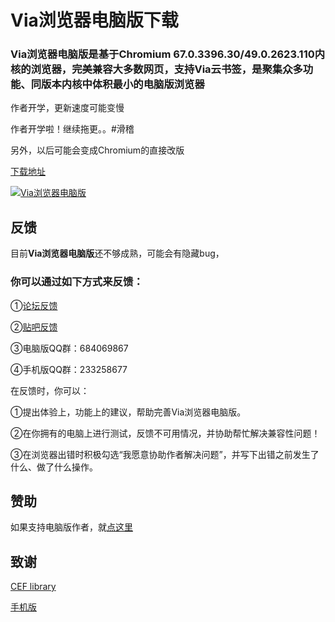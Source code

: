# **Via浏览器电脑版**下载

### Via浏览器电脑版是基于Chromium 67.0.3396.30/49.0.2623.110内核的浏览器，完美兼容大多数网页，支持Via云书签，是聚集众多功能、同版本内核中体积最小的电脑版浏览器

作者开学，更新速度可能变慢<!--电脑版将停更一段时间（12月更新）-->

作者开学啦！继续拖更。。#滑稽

另外，以后可能会变成Chromium的直接改版

[下载地址](download.md)

<a target="_blank" href="//shang.qq.com/wpa/qunwpa?idkey=0a7fd3d6b143b6d626e48c973166a27add16ddf95bd1827d95bf9b40a72dd657"><img border="0" src="//pub.idqqimg.com/wpa/images/group.png" alt="Via浏览器电脑版" title="Via浏览器电脑版"></a>

## 反馈

目前**Via浏览器电脑版**还不够成熟，可能会有隐藏bug，

### 你可以通过如下方式来反馈：

①[论坛反馈](https://github.com/dmlgzs/forum/issues/4)

②[贴吧反馈](https://tieba.baidu.com/p/5412973492)

③电脑版QQ群：684069867

④手机版QQ群：233258677

在反馈时，你可以：

①提出体验上，功能上的建议，帮助完善Via浏览器电脑版。

②在你拥有的电脑上进行测试，反馈不可用情况，并协助帮忙解决兼容性问题！

③在浏览器出错时积极勾选“我愿意协助作者解决问题”，并写下出错之前发生了什么、做了什么操作。

## 赞助

如果支持电脑版作者，就[点这里](love_via.md)

## 致谢
[CEF library](http://opensource.spotify.com/cefbuilds/index.html)

[手机版](https://coolapk.com/apk/mark.via)
